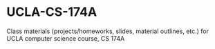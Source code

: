 UCLA-CS-174A
===========

Class materials (projects/homeworks, slides, material outlines, etc.) for UCLA computer science course, CS 174A